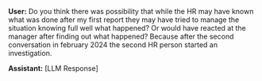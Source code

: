 **User:**
Do you think there was possibility that while the HR may have known what was done after my first report they may have tried to manage the situation knowing full well what happened? Or would have reacted at the manager after finding out what happened? Because after the second conversation in february 2024 the second HR person started an investigation. 

**Assistant:**
[LLM Response]

